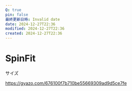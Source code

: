 ```yaml
---
Q: true
pin: false
最終更新日時: Invalid date
date: 2024-12-27T22:36
modified: 2024-12-27T22:36
created: 2024-12-27T22:36
---
```

# SpinFit

サイズ

https://gyazo.com/676100f7b710be55669309ad9d5ce7fe